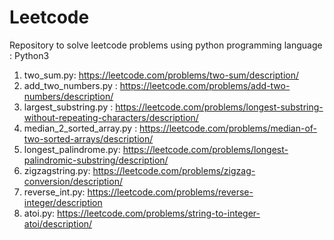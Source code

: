 # Leetcode
Repository to solve leetcode problems using python programming language : Python3
1. two_sum.py: https://leetcode.com/problems/two-sum/description/
2. add_two_numbers.py : https://leetcode.com/problems/add-two-numbers/description/
3. largest_substring.py : https://leetcode.com/problems/longest-substring-without-repeating-characters/description/
4. median_2_sorted_array.py : https://leetcode.com/problems/median-of-two-sorted-arrays/description/
5. longest_palindrome.py: https://leetcode.com/problems/longest-palindromic-substring/description/
6. zigzagstring.py: https://leetcode.com/problems/zigzag-conversion/description/
7. reverse_int.py: https://leetcode.com/problems/reverse-integer/description
8. atoi.py: https://leetcode.com/problems/string-to-integer-atoi/description/